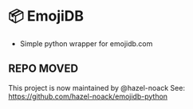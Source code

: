 # 📦 EmojiDB

- Simple python wrapper for emojidb.com

## REPO MOVED
This project is now maintained by @hazel-noack
See: https://github.com/hazel-noack/emojidb-python
